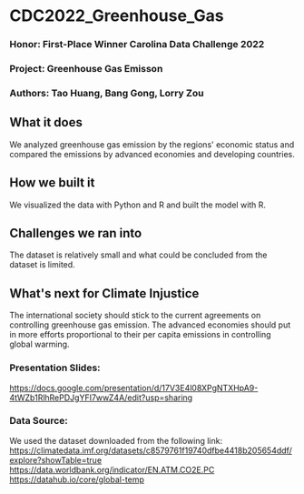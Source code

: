 # CDC2022_Greenhouse_Gas
### Honor: First-Place Winner Carolina Data Challenge 2022 
### Project: Greenhouse Gas Emisson 
### Authors: Tao Huang, Bang Gong, Lorry Zou

## What it does
We analyzed greenhouse gas emission by the regions' economic status and compared the emissions by advanced economies and developing countries.
## How we built it
We visualized the data with Python and R and built the model with R.
## Challenges we ran into
The dataset is relatively small and what could be concluded from the dataset is limited.
## What's next for Climate Injustice
The international society should stick to the current agreements on controlling greenhouse gas emission. The advanced economies should put in more efforts proportional to their per capita emissions in controlling global warming.

### Presentation Slides:
https://docs.google.com/presentation/d/17V3E4l08XPgNTXHpA9-4tWZb1RlhRePDJgYFI7wwZ4A/edit?usp=sharing

### Data Source:
We used the dataset downloaded from the following link:  
https://climatedata.imf.org/datasets/c8579761f19740dfbe4418b205654ddf/explore?showTable=true
https://data.worldbank.org/indicator/EN.ATM.CO2E.PC  
https://datahub.io/core/global-temp
